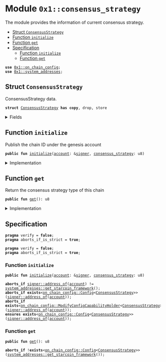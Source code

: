 
<a id="0x1_consensus_strategy"></a>

# Module `0x1::consensus_strategy`

The module provides the information of current consensus strategy.


-  [Struct `ConsensusStrategy`](#0x1_consensus_strategy_ConsensusStrategy)
-  [Function `initialize`](#0x1_consensus_strategy_initialize)
-  [Function `get`](#0x1_consensus_strategy_get)
-  [Specification](#@Specification_0)
    -  [Function `initialize`](#@Specification_0_initialize)
    -  [Function `get`](#@Specification_0_get)


<pre><code><b>use</b> <a href="on_chain_config.md#0x1_on_chain_config">0x1::on_chain_config</a>;
<b>use</b> <a href="system_addresses.md#0x1_system_addresses">0x1::system_addresses</a>;
</code></pre>



<a id="0x1_consensus_strategy_ConsensusStrategy"></a>

## Struct `ConsensusStrategy`

ConsensusStrategy data.


<pre><code><b>struct</b> <a href="consensus_strategy.md#0x1_consensus_strategy_ConsensusStrategy">ConsensusStrategy</a> <b>has</b> <b>copy</b>, drop, store
</code></pre>



<details>
<summary>Fields</summary>


<dl>
<dt>
<code>value: u8</code>
</dt>
<dd>
 Value of strategy
</dd>
</dl>


</details>

<a id="0x1_consensus_strategy_initialize"></a>

## Function `initialize`

Publish the chain ID under the genesis account


<pre><code><b>public</b> <b>fun</b> <a href="consensus_strategy.md#0x1_consensus_strategy_initialize">initialize</a>(<a href="account.md#0x1_account">account</a>: &<a href="../../move-stdlib/doc/signer.md#0x1_signer">signer</a>, <a href="consensus_strategy.md#0x1_consensus_strategy">consensus_strategy</a>: u8)
</code></pre>



<details>
<summary>Implementation</summary>


<pre><code><b>public</b> <b>fun</b> <a href="consensus_strategy.md#0x1_consensus_strategy_initialize">initialize</a>(<a href="account.md#0x1_account">account</a>: &<a href="../../move-stdlib/doc/signer.md#0x1_signer">signer</a>, <a href="consensus_strategy.md#0x1_consensus_strategy">consensus_strategy</a>: u8) {
    // Timestamp::assert_genesis();
    <a href="system_addresses.md#0x1_system_addresses_assert_starcoin_framework">system_addresses::assert_starcoin_framework</a>(<a href="account.md#0x1_account">account</a>);
    <b>let</b> cap = <a href="on_chain_config.md#0x1_on_chain_config_publish_new_config_with_capability">on_chain_config::publish_new_config_with_capability</a>&lt;<a href="consensus_strategy.md#0x1_consensus_strategy_ConsensusStrategy">ConsensusStrategy</a>&gt;(
        <a href="account.md#0x1_account">account</a>,
        <a href="consensus_strategy.md#0x1_consensus_strategy_ConsensusStrategy">ConsensusStrategy</a> { value: <a href="consensus_strategy.md#0x1_consensus_strategy">consensus_strategy</a> }
    );
    //destroy the cap, so <a href="consensus_strategy.md#0x1_consensus_strategy_ConsensusStrategy">ConsensusStrategy</a> can not been change.
    <a href="on_chain_config.md#0x1_on_chain_config_destroy_modify_config_capability">on_chain_config::destroy_modify_config_capability</a>(cap);
}
</code></pre>



</details>

<a id="0x1_consensus_strategy_get"></a>

## Function `get`

Return the consensus strategy type of this chain


<pre><code><b>public</b> <b>fun</b> <a href="consensus_strategy.md#0x1_consensus_strategy_get">get</a>(): u8
</code></pre>



<details>
<summary>Implementation</summary>


<pre><code><b>public</b> <b>fun</b> <a href="consensus_strategy.md#0x1_consensus_strategy_get">get</a>(): u8 {
    <a href="on_chain_config.md#0x1_on_chain_config_get_by_address">on_chain_config::get_by_address</a>&lt;<a href="consensus_strategy.md#0x1_consensus_strategy_ConsensusStrategy">ConsensusStrategy</a>&gt;(<a href="system_addresses.md#0x1_system_addresses_get_starcoin_framework">system_addresses::get_starcoin_framework</a>()).value
}
</code></pre>



</details>

<a id="@Specification_0"></a>

## Specification



<pre><code><b>pragma</b> verify = <b>false</b>;
<b>pragma</b> aborts_if_is_strict = <b>true</b>;
</code></pre>




<pre><code><b>pragma</b> verify = <b>false</b>;
<b>pragma</b> aborts_if_is_strict = <b>true</b>;
</code></pre>



<a id="@Specification_0_initialize"></a>

### Function `initialize`


<pre><code><b>public</b> <b>fun</b> <a href="consensus_strategy.md#0x1_consensus_strategy_initialize">initialize</a>(<a href="account.md#0x1_account">account</a>: &<a href="../../move-stdlib/doc/signer.md#0x1_signer">signer</a>, <a href="consensus_strategy.md#0x1_consensus_strategy">consensus_strategy</a>: u8)
</code></pre>




<pre><code><b>aborts_if</b> <a href="../../move-stdlib/doc/signer.md#0x1_signer_address_of">signer::address_of</a>(<a href="account.md#0x1_account">account</a>) != <a href="system_addresses.md#0x1_system_addresses_get_starcoin_framework">system_addresses::get_starcoin_framework</a>();
<b>aborts_if</b> <b>exists</b>&lt;<a href="on_chain_config.md#0x1_on_chain_config_Config">on_chain_config::Config</a>&lt;<a href="consensus_strategy.md#0x1_consensus_strategy_ConsensusStrategy">ConsensusStrategy</a>&gt;&gt;(<a href="../../move-stdlib/doc/signer.md#0x1_signer_address_of">signer::address_of</a>(<a href="account.md#0x1_account">account</a>));
<b>aborts_if</b> <b>exists</b>&lt;<a href="on_chain_config.md#0x1_on_chain_config_ModifyConfigCapabilityHolder">on_chain_config::ModifyConfigCapabilityHolder</a>&lt;<a href="consensus_strategy.md#0x1_consensus_strategy_ConsensusStrategy">ConsensusStrategy</a>&gt;&gt;(<a href="../../move-stdlib/doc/signer.md#0x1_signer_address_of">signer::address_of</a>(<a href="account.md#0x1_account">account</a>));
<b>ensures</b> <b>exists</b>&lt;<a href="on_chain_config.md#0x1_on_chain_config_Config">on_chain_config::Config</a>&lt;<a href="consensus_strategy.md#0x1_consensus_strategy_ConsensusStrategy">ConsensusStrategy</a>&gt;&gt;(<a href="../../move-stdlib/doc/signer.md#0x1_signer_address_of">signer::address_of</a>(<a href="account.md#0x1_account">account</a>));
</code></pre>



<a id="@Specification_0_get"></a>

### Function `get`


<pre><code><b>public</b> <b>fun</b> <a href="consensus_strategy.md#0x1_consensus_strategy_get">get</a>(): u8
</code></pre>




<pre><code><b>aborts_if</b> !<b>exists</b>&lt;<a href="on_chain_config.md#0x1_on_chain_config_Config">on_chain_config::Config</a>&lt;<a href="consensus_strategy.md#0x1_consensus_strategy_ConsensusStrategy">ConsensusStrategy</a>&gt;&gt;(<a href="system_addresses.md#0x1_system_addresses_get_starcoin_framework">system_addresses::get_starcoin_framework</a>());
</code></pre>


[move-book]: https://starcoin.dev/move/book/SUMMARY
